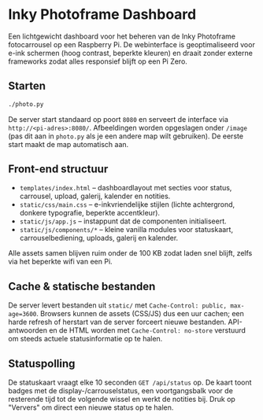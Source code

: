 # Inky Photoframe Dashboard

Een lichtgewicht dashboard voor het beheren van de Inky Photoframe fotocarrousel op een Raspberry Pi. De webinterface is geoptimaliseerd voor e-ink schermen (hoog contrast, beperkte kleuren) en draait zonder externe frameworks zodat alles responsief blijft op een Pi Zero.

## Starten

```bash
./photo.py
```

De server start standaard op poort `8080` en serveert de interface via `http://<pi-adres>:8080/`. Afbeeldingen worden opgeslagen onder `/image` (pas dit aan in `photo.py` als je een andere map wilt gebruiken). De eerste start maakt de map automatisch aan.

## Front-end structuur

- `templates/index.html` – dashboardlayout met secties voor status, carrousel, upload, galerij, kalender en notities.
- `static/css/main.css` – e-inkvriendelijke stijlen (lichte achtergrond, donkere typografie, beperkte accentkleur).
- `static/js/app.js` – instappunt dat de componenten initialiseert.
- `static/js/components/*` – kleine vanilla modules voor statuskaart, carrouselbediening, uploads, galerij en kalender.

Alle assets samen blijven ruim onder de 100 KB zodat laden snel blijft, zelfs via het beperkte wifi van een Pi.

## Cache & statische bestanden

De server levert bestanden uit `static/` met `Cache-Control: public, max-age=3600`. Browsers kunnen de assets (CSS/JS) dus een uur cachen; een harde refresh of herstart van de server forceert nieuwe bestanden. API-antwoorden en de HTML worden met `Cache-Control: no-store` verstuurd om steeds actuele statusinformatie op te halen.

## Statuspolling

De statuskaart vraagt elke 10 seconden `GET /api/status` op. De kaart toont badges met de display-/carrouselstatus, een voortgangsbalk voor de resterende tijd tot de volgende wissel en werkt de notities bij. Druk op "Ververs" om direct een nieuwe status op te halen.
